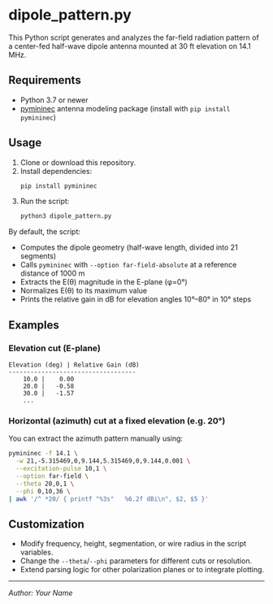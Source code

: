 # dipole_pattern.py

This Python script generates and analyzes the far-field radiation pattern of a center-fed half-wave dipole antenna mounted at 30 ft elevation on 14.1 MHz.

## Requirements

- Python 3.7 or newer
- [pymininec](https://pypi.org/project/pymininec/) antenna modeling package (install with `pip install pymininec`)

## Usage

1. Clone or download this repository.
2. Install dependencies:
   ```bash
   pip install pymininec
   ```
3. Run the script:
   ```bash
   python3 dipole_pattern.py
   ```

By default, the script:

- Computes the dipole geometry (half-wave length, divided into 21 segments)
- Calls `pymininec` with `--option far-field-absolute` at a reference distance of 1000 m
- Extracts the E(θ) magnitude in the E-plane (φ=0°)
- Normalizes E(θ) to its maximum value
- Prints the relative gain in dB for elevation angles 10°–80° in 10° steps

## Examples

### Elevation cut (E-plane)
```text
Elevation (deg) | Relative Gain (dB)
-----------------------------------
    10.0 |    0.00
    20.0 |   -0.58
    30.0 |   -1.57
    ...
```

### Horizontal (azimuth) cut at a fixed elevation (e.g. 20°)
You can extract the azimuth pattern manually using:
```bash
pymininec -f 14.1 \
  -w 21,-5.315469,0,9.144,5.315469,0,9.144,0.001 \
  --excitation-pulse 10,1 \
  --option far-field \
  --theta 20,0,1 \
  --phi 0,10,36 \
| awk '/^ *20/ { printf "%3s°   %6.2f dBi\n", $2, $5 }'
```

## Customization
- Modify frequency, height, segmentation, or wire radius in the script variables.
- Change the `--theta`/`--phi` parameters for different cuts or resolution.
- Extend parsing logic for other polarization planes or to integrate plotting.

---

*Author: Your Name* 